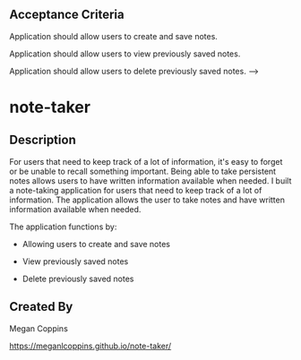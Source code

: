 ## Acceptance Criteria

Application should allow users to create and save notes.

Application should allow users to view previously saved notes.

Application should allow users to delete previously saved notes. -->
# note-taker

## Description

For users that need to keep track of a lot of information, it's easy to forget or be unable to recall something important. Being able to take persistent notes allows users to have written information available when needed.
I built a note-taking application for users that need to keep track of a lot of information. The application allows the user to take notes and have written information available when needed. 

The application functions by:

* Allowing users to create and save notes

* View previously saved notes

* Delete previously saved notes
 

## Created By

Megan Coppins

 https://meganlcoppins.github.io/note-taker/

